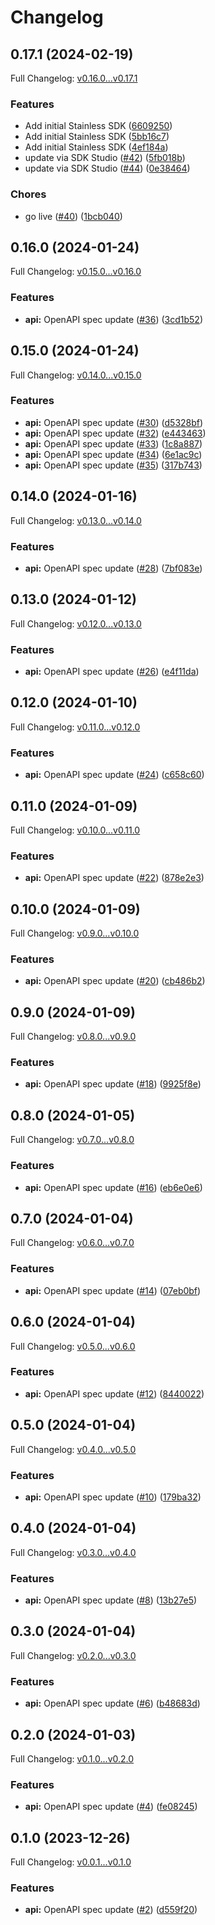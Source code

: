 # Changelog

## 0.17.1 (2024-02-19)

Full Changelog: [v0.16.0...v0.17.1](https://github.com/Dataherald/dataherald-python/compare/v0.16.0...v0.17.1)

### Features

* Add initial Stainless SDK ([6609250](https://github.com/Dataherald/dataherald-python/commit/6609250456ab0823a593a5ba0d02273480ee2b3c))
* Add initial Stainless SDK ([5bb16c7](https://github.com/Dataherald/dataherald-python/commit/5bb16c71c17bc7b284112e3b154d1d02baeb4694))
* Add initial Stainless SDK ([4ef184a](https://github.com/Dataherald/dataherald-python/commit/4ef184a773477c504daa960910d01045d92b0640))
* update via SDK Studio ([#42](https://github.com/Dataherald/dataherald-python/issues/42)) ([5fb018b](https://github.com/Dataherald/dataherald-python/commit/5fb018b58c6e283496bc2ff8b3a178cbe09c41f4))
* update via SDK Studio ([#44](https://github.com/Dataherald/dataherald-python/issues/44)) ([0e38464](https://github.com/Dataherald/dataherald-python/commit/0e38464bc3291186574a1b7bbde84e653a9f5cf0))


### Chores

* go live ([#40](https://github.com/Dataherald/dataherald-python/issues/40)) ([1bcb040](https://github.com/Dataherald/dataherald-python/commit/1bcb04011466fb4e338c416d23bfed1ebb2ab2e6))

## 0.16.0 (2024-01-24)

Full Changelog: [v0.15.0...v0.16.0](https://github.com/Dataherald/dataherald-python/compare/v0.15.0...v0.16.0)

### Features

* **api:** OpenAPI spec update ([#36](https://github.com/Dataherald/dataherald-python/issues/36)) ([3cd1b52](https://github.com/Dataherald/dataherald-python/commit/3cd1b528649a9844e58e4c2344356e672c65c140))

## 0.15.0 (2024-01-24)

Full Changelog: [v0.14.0...v0.15.0](https://github.com/Dataherald/dataherald-python/compare/v0.14.0...v0.15.0)

### Features

* **api:** OpenAPI spec update ([#30](https://github.com/Dataherald/dataherald-python/issues/30)) ([d5328bf](https://github.com/Dataherald/dataherald-python/commit/d5328bfab08dc97760ce01661c3f83665bafd389))
* **api:** OpenAPI spec update ([#32](https://github.com/Dataherald/dataherald-python/issues/32)) ([e443463](https://github.com/Dataherald/dataherald-python/commit/e443463f508753125e7b48582a4432156959b898))
* **api:** OpenAPI spec update ([#33](https://github.com/Dataherald/dataherald-python/issues/33)) ([1c8a887](https://github.com/Dataherald/dataherald-python/commit/1c8a88761d37f060a0835735fabe8e75980ae2d7))
* **api:** OpenAPI spec update ([#34](https://github.com/Dataherald/dataherald-python/issues/34)) ([6e1ac9c](https://github.com/Dataherald/dataherald-python/commit/6e1ac9cf083f2382260f44f5f2627cbbc6b3d8f2))
* **api:** OpenAPI spec update ([#35](https://github.com/Dataherald/dataherald-python/issues/35)) ([317b743](https://github.com/Dataherald/dataherald-python/commit/317b74340bebc295024fcadb0a4ff3aeebefe06e))

## 0.14.0 (2024-01-16)

Full Changelog: [v0.13.0...v0.14.0](https://github.com/Dataherald/dataherald-python/compare/v0.13.0...v0.14.0)

### Features

* **api:** OpenAPI spec update ([#28](https://github.com/Dataherald/dataherald-python/issues/28)) ([7bf083e](https://github.com/Dataherald/dataherald-python/commit/7bf083e324b5df82263c1a3f7818581312b3beb0))

## 0.13.0 (2024-01-12)

Full Changelog: [v0.12.0...v0.13.0](https://github.com/Dataherald/dataherald-python/compare/v0.12.0...v0.13.0)

### Features

* **api:** OpenAPI spec update ([#26](https://github.com/Dataherald/dataherald-python/issues/26)) ([e4f11da](https://github.com/Dataherald/dataherald-python/commit/e4f11da1d79172307e9f9ecbdb3d8984df07a6d8))

## 0.12.0 (2024-01-10)

Full Changelog: [v0.11.0...v0.12.0](https://github.com/Dataherald/dataherald-python/compare/v0.11.0...v0.12.0)

### Features

* **api:** OpenAPI spec update ([#24](https://github.com/Dataherald/dataherald-python/issues/24)) ([c658c60](https://github.com/Dataherald/dataherald-python/commit/c658c60e62dc96fcbe75dd635cea5ff6d3dfd26d))

## 0.11.0 (2024-01-09)

Full Changelog: [v0.10.0...v0.11.0](https://github.com/Dataherald/dataherald-python/compare/v0.10.0...v0.11.0)

### Features

* **api:** OpenAPI spec update ([#22](https://github.com/Dataherald/dataherald-python/issues/22)) ([878e2e3](https://github.com/Dataherald/dataherald-python/commit/878e2e32b1ab06cc5868f8a311a89eadb92296d4))

## 0.10.0 (2024-01-09)

Full Changelog: [v0.9.0...v0.10.0](https://github.com/Dataherald/dataherald-python/compare/v0.9.0...v0.10.0)

### Features

* **api:** OpenAPI spec update ([#20](https://github.com/Dataherald/dataherald-python/issues/20)) ([cb486b2](https://github.com/Dataherald/dataherald-python/commit/cb486b2c6a8c2d2e57c2eb011252cccfe6aaa838))

## 0.9.0 (2024-01-09)

Full Changelog: [v0.8.0...v0.9.0](https://github.com/Dataherald/dataherald-python/compare/v0.8.0...v0.9.0)

### Features

* **api:** OpenAPI spec update ([#18](https://github.com/Dataherald/dataherald-python/issues/18)) ([9925f8e](https://github.com/Dataherald/dataherald-python/commit/9925f8ee7e7820d1984f5833cfecee0ba4dba498))

## 0.8.0 (2024-01-05)

Full Changelog: [v0.7.0...v0.8.0](https://github.com/Dataherald/dataherald-python/compare/v0.7.0...v0.8.0)

### Features

* **api:** OpenAPI spec update ([#16](https://github.com/Dataherald/dataherald-python/issues/16)) ([eb6e0e6](https://github.com/Dataherald/dataherald-python/commit/eb6e0e6e8cd62243abb8f8f187613d56374f1192))

## 0.7.0 (2024-01-04)

Full Changelog: [v0.6.0...v0.7.0](https://github.com/Dataherald/dataherald-python/compare/v0.6.0...v0.7.0)

### Features

* **api:** OpenAPI spec update ([#14](https://github.com/Dataherald/dataherald-python/issues/14)) ([07eb0bf](https://github.com/Dataherald/dataherald-python/commit/07eb0bf0fd489baed33c7467ccc6226216803077))

## 0.6.0 (2024-01-04)

Full Changelog: [v0.5.0...v0.6.0](https://github.com/Dataherald/dataherald-python/compare/v0.5.0...v0.6.0)

### Features

* **api:** OpenAPI spec update ([#12](https://github.com/Dataherald/dataherald-python/issues/12)) ([8440022](https://github.com/Dataherald/dataherald-python/commit/8440022e862cb1d4750e5ecb3c8a67da1d08c50a))

## 0.5.0 (2024-01-04)

Full Changelog: [v0.4.0...v0.5.0](https://github.com/Dataherald/dataherald-python/compare/v0.4.0...v0.5.0)

### Features

* **api:** OpenAPI spec update ([#10](https://github.com/Dataherald/dataherald-python/issues/10)) ([179ba32](https://github.com/Dataherald/dataherald-python/commit/179ba3233c8b16d0747dc806c5b2c36a67f88119))

## 0.4.0 (2024-01-04)

Full Changelog: [v0.3.0...v0.4.0](https://github.com/Dataherald/dataherald-python/compare/v0.3.0...v0.4.0)

### Features

* **api:** OpenAPI spec update ([#8](https://github.com/Dataherald/dataherald-python/issues/8)) ([13b27e5](https://github.com/Dataherald/dataherald-python/commit/13b27e549bf00c28e1bae3204466ddf75a9a8de5))

## 0.3.0 (2024-01-04)

Full Changelog: [v0.2.0...v0.3.0](https://github.com/Dataherald/dataherald-python/compare/v0.2.0...v0.3.0)

### Features

* **api:** OpenAPI spec update ([#6](https://github.com/Dataherald/dataherald-python/issues/6)) ([b48683d](https://github.com/Dataherald/dataherald-python/commit/b48683df089b46136749bd55fbe1b1cd3bee22d3))

## 0.2.0 (2024-01-03)

Full Changelog: [v0.1.0...v0.2.0](https://github.com/Dataherald/dataherald-python/compare/v0.1.0...v0.2.0)

### Features

* **api:** OpenAPI spec update ([#4](https://github.com/Dataherald/dataherald-python/issues/4)) ([fe08245](https://github.com/Dataherald/dataherald-python/commit/fe082451e6fe6141e36b7fba12490b99213863ad))

## 0.1.0 (2023-12-26)

Full Changelog: [v0.0.1...v0.1.0](https://github.com/Dataherald/dataherald-python/compare/v0.0.1...v0.1.0)

### Features

* **api:** OpenAPI spec update ([#2](https://github.com/Dataherald/dataherald-python/issues/2)) ([d559f20](https://github.com/Dataherald/dataherald-python/commit/d559f20e27ee1581fe33625820c9d22b8c786e26))
